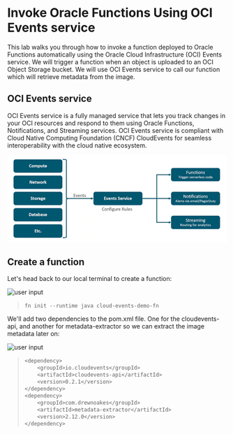 # Invoke Oracle Functions Using OCI Events service

This lab walks you through how to invoke a function deployed to Oracle Functions
automatically using the Oracle Cloud Infrastructure (OCI) Events service. We will 
trigger a function when an object is uploaded to an OCI Object Storage bucket. We 
will use OCI Events service to call our function which will retrieve metadata from 
the image.

## OCI Events service

OCI Events service is a fully managed service that lets you track changes in your 
OCI resources and respond to them using Oracle Functions, Notifications, and Streaming 
services. OCI Events service is compliant with Cloud Native Computing Foundation (CNCF) 
CloudEvents for seamless interoperability with the cloud native ecosystem.

![OCI Events Service](images/oci-events-service.jpg)

## Create a function

Let's head back to our local terminal to create a function:

![user input](images/userinput.png)
>```
> fn init --runtime java cloud-events-demo-fn
>```

We'll add two dependencies to the pom.xml file. One for the cloudevents-api, and 
another for metadata-extractor so we can extract the image metadata later on:

![user input](images/userinput.png)
>```
> <dependency>
>     <groupId>io.cloudevents</groupId>
>     <artifactId>cloudevents-api</artifactId>
>     <version>0.2.1</version>
> </dependency>
> <dependency>
>     <groupId>com.drewnoakes</groupId>
>     <artifactId>metadata-extractor</artifactId>
>     <version>2.12.0</version>
> </dependency>
>```


